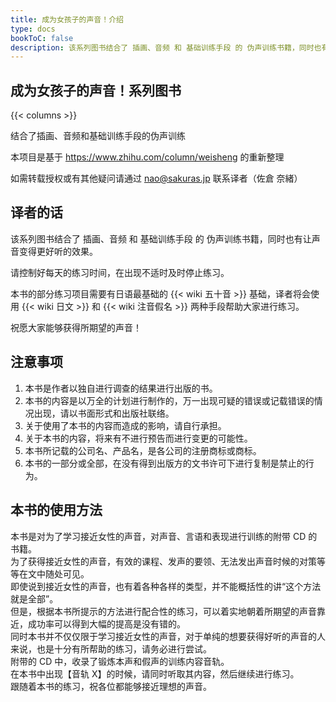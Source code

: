 ```yaml
---
title: 成为女孩子的声音！介绍
type: docs
bookToC: false
description: 该系列图书结合了 插画、音频 和 基础训练手段 的 伪声训练书籍，同时也有让声音变得更好听的效果。
---
```


## 成为女孩子的声音！系列图书

{{< columns >}}

结合了插画、音频和基础训练手段的伪声训练

本项目是基于 <https://www.zhihu.com/column/weisheng> 的重新整理

如需转载授权或有其他疑问请通过 <nao@sakuras.jp> 联系译者（佐倉 奈緒）

## 译者的话

该系列图书结合了 插画、音频 和 基础训练手段 的 伪声训练书籍，同时也有让声音变得更好听的效果。

请控制好每天的练习时间，在出现不适时及时停止练习。

本书的部分练习项目需要有日语最基础的 {{< wiki 五十音 >}} 基础，译者将会使用 {{< wiki 日文 >}} 和 {{< wiki 注音假名 >}} 两种手段帮助大家进行练习。

祝愿大家能够获得所期望的声音！

## 注意事项

1. 本书是作者以独自进行调查的结果进行出版的书。
1. 本书的内容是以万全的计划进行制作的，万一出现可疑的错误或记载错误的情况出现，请以书面形式和出版社联络。
1. 关于使用了本书的内容而造成的影响，请自行承担。
1. 关于本书的内容，将来有不进行预告而进行变更的可能性。
1. 本书所记载的公司名、产品名，是各公司的注册商标或商标。
1. 本书的一部分或全部，在没有得到出版方的文书许可下进行复制是禁止的行为。

## 本书的使用方法

本书是对为了学习接近女性的声音，对声音、言语和表现进行训练的附带 CD 的书籍。\
为了获得接近女性的声音，有效的课程、发声的要领、无法发出声音时候的对策等等在文中随处可见。\
即使说到接近女性的声音，也有着各种各样的类型，并不能概括性的讲“这个方法就是全部”。\
但是，根据本书所提示的方法进行配合性的练习，可以着实地朝着所期望的声音靠近，成功率可以得到大幅的提高是没有错的。\
同时本书并不仅仅限于学习接近女性的声音，对于单纯的想要获得好听的声音的人来说，也是十分有所帮助的练习，请务必进行尝试。\
附带的 CD 中，收录了锻炼本声和假声的训练内容音轨。\
在本书中出现【音轨 X】的时候，请同时听取其内容，然后继续进行练习。\
跟随着本书的练习，祝各位都能够接近理想的声音。
